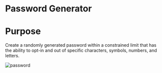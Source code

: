# Password Generator

# Purpose

Create a randomly generated password within a constrained limit that has the ability to opt-in and out of specific characters, symbols, numbers, and letters.



![password](https://user-images.githubusercontent.com/105378214/181411534-5d88a27e-84f8-46f7-9fd8-ad6ab26b79d7.png)
